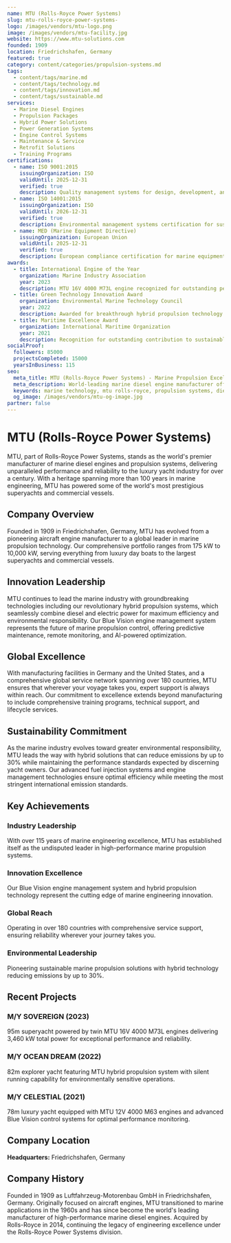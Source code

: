 ```yaml
---
name: MTU (Rolls-Royce Power Systems)
slug: mtu-rolls-royce-power-systems-
logo: /images/vendors/mtu-logo.png
image: /images/vendors/mtu-facility.jpg
website: https://www.mtu-solutions.com
founded: 1909
location: Friedrichshafen, Germany
featured: true
category: content/categories/propulsion-systems.md
tags:
  - content/tags/marine.md
  - content/tags/technology.md
  - content/tags/innovation.md
  - content/tags/sustainable.md
services:
  - Marine Diesel Engines
  - Propulsion Packages
  - Hybrid Power Solutions
  - Power Generation Systems
  - Engine Control Systems
  - Maintenance & Service
  - Retrofit Solutions
  - Training Programs
certifications:
  - name: ISO 9001:2015
    issuingOrganization: ISO
    validUntil: 2025-12-31
    verified: true
    description: Quality management systems for design, development, and manufacturing of marine engines
  - name: ISO 14001:2015
    issuingOrganization: ISO
    validUntil: 2026-12-31
    verified: true
    description: Environmental management systems certification for sustainable manufacturing practices
  - name: MED (Marine Equipment Directive)
    issuingOrganization: European Union
    validUntil: 2025-12-31
    verified: true
    description: European compliance certification for marine equipment safety and performance standards
awards:
  - title: International Engine of the Year
    organization: Marine Industry Association
    year: 2023
    description: MTU 16V 4000 M73L engine recognized for outstanding performance and efficiency in the marine sector
  - title: Green Technology Innovation Award
    organization: Environmental Marine Technology Council
    year: 2022
    description: Awarded for breakthrough hybrid propulsion technology reducing emissions by up to 30%
  - title: Maritime Excellence Award
    organization: International Maritime Organization
    year: 2021
    description: Recognition for outstanding contribution to sustainable marine propulsion solutions
socialProof:
  followers: 85000
  projectsCompleted: 15000
  yearsInBusiness: 115
seo:
  meta_title: MTU (Rolls-Royce Power Systems) - Marine Propulsion Excellence | Paul Thames
  meta_description: World-leading marine diesel engine manufacturer offering complete propulsion packages up to 10,000 kW, with over 100 years of yacht experience and cutting-edge hybrid solutions for luxury and commercial vessels.
  keywords: marine technology, mtu rolls-royce, propulsion systems, diesel engines, hybrid propulsion, yacht engines
  og_image: /images/vendors/mtu-og-image.jpg
partner: false
---
```


# MTU (Rolls-Royce Power Systems)

MTU, part of Rolls-Royce Power Systems, stands as the world's premier manufacturer of marine diesel engines and propulsion systems, delivering unparalleled performance and reliability to the luxury yacht industry for over a century. With a heritage spanning more than 100 years in marine engineering, MTU has powered some of the world's most prestigious superyachts and commercial vessels.

## Company Overview

Founded in 1909 in Friedrichshafen, Germany, MTU has evolved from a pioneering aircraft engine manufacturer to a global leader in marine propulsion technology. Our comprehensive portfolio ranges from 175 kW to 10,000 kW, serving everything from luxury day boats to the largest superyachts and commercial vessels.

## Innovation Leadership

MTU continues to lead the marine industry with groundbreaking technologies including our revolutionary hybrid propulsion systems, which seamlessly combine diesel and electric power for maximum efficiency and environmental responsibility. Our Blue Vision engine management system represents the future of marine propulsion control, offering predictive maintenance, remote monitoring, and AI-powered optimization.

## Global Excellence

With manufacturing facilities in Germany and the United States, and a comprehensive global service network spanning over 180 countries, MTU ensures that wherever your voyage takes you, expert support is always within reach. Our commitment to excellence extends beyond manufacturing to include comprehensive training programs, technical support, and lifecycle services.

## Sustainability Commitment

As the marine industry evolves toward greater environmental responsibility, MTU leads the way with hybrid solutions that can reduce emissions by up to 30% while maintaining the performance standards expected by discerning yacht owners. Our advanced fuel injection systems and engine management technologies ensure optimal efficiency while meeting the most stringent international emission standards.

## Key Achievements

### Industry Leadership
With over 115 years of marine engineering excellence, MTU has established itself as the undisputed leader in high-performance marine propulsion systems.

### Innovation Excellence
Our Blue Vision engine management system and hybrid propulsion technology represent the cutting edge of marine engineering innovation.

### Global Reach
Operating in over 180 countries with comprehensive service support, ensuring reliability wherever your journey takes you.

### Environmental Leadership
Pioneering sustainable marine propulsion solutions with hybrid technology reducing emissions by up to 30%.

## Recent Projects

### M/Y SOVEREIGN (2023)
95m superyacht powered by twin MTU 16V 4000 M73L engines delivering 3,460 kW total power for exceptional performance and reliability.

### M/Y OCEAN DREAM (2022)
82m explorer yacht featuring MTU hybrid propulsion system with silent running capability for environmentally sensitive operations.

### M/Y CELESTIAL (2021)
78m luxury yacht equipped with MTU 12V 4000 M63 engines and advanced Blue Vision control systems for optimal performance monitoring.

## Company Location

**Headquarters:** Friedrichshafen, Germany

## Company History

Founded in 1909 as Luftfahrzeug-Motorenbau GmbH in Friedrichshafen, Germany. Originally focused on aircraft engines, MTU transitioned to marine applications in the 1960s and has since become the world's leading manufacturer of high-performance marine diesel engines. Acquired by Rolls-Royce in 2014, continuing the legacy of engineering excellence under the Rolls-Royce Power Systems division.